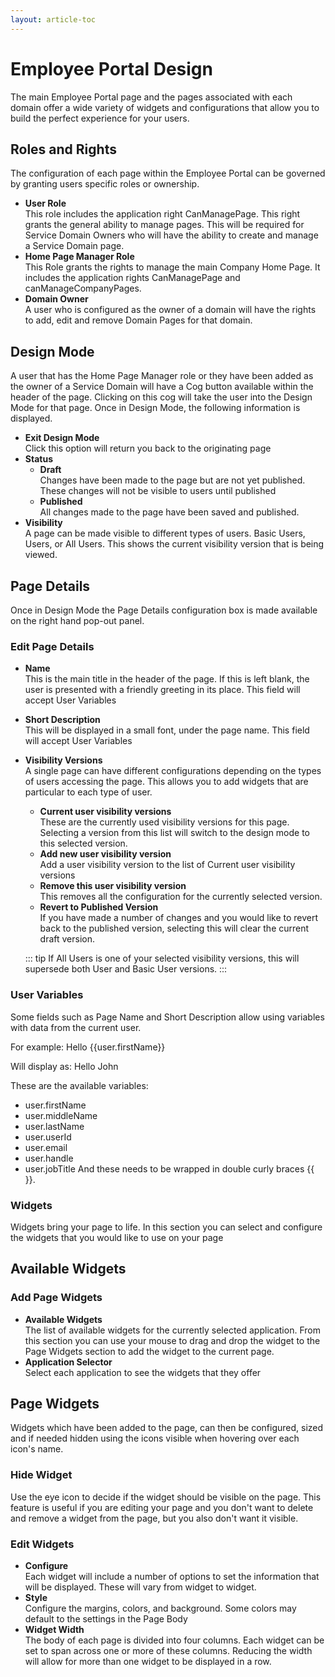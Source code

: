 ```yaml
---
layout: article-toc
---
```

# Employee Portal Design
The main Employee Portal page and the pages associated with each domain offer a wide variety of widgets and configurations that allow you to build the perfect experience for your users.

## Roles and Rights
The configuration of each page within the Employee Portal can be governed by granting users specific roles or ownership.

* **User Role**<br>This role includes the application right CanManagePage. This right grants the general ability to manage pages. This will be required for Service Domain Owners who will have the ability to create and manage a Service Domain page.
* **Home Page Manager Role**<br>This Role grants the rights to manage the main Company Home Page. It includes the application rights CanManagePage and canManageCompanyPages.
* **Domain Owner**<br>A user who is configured as the owner of a domain will have the rights to add, edit and remove Domain Pages for that domain.

## Design Mode
A user that has the Home Page Manager role or they have been added as the owner of a Service Domain will have a Cog button available within the header of the page. Clicking on this cog will take the user into the Design Mode for that page. Once in Design Mode, the following information is displayed.

* **Exit Design Mode**<br>Click this option will return you back to the originating page
* **Status**
    * **Draft**<br>Changes have been made to the page but are not yet published. These changes will not be visible to users until published
    * **Published**<br>All changes made to the page have been saved and published.
* **Visibility**<br>A page can be made visible to different types of users. Basic Users, Users, or All Users. This shows the current visibility version that is being viewed.

## Page Details
Once in Design Mode the Page Details configuration box is made available on the right hand pop-out panel.

### Edit Page Details
* **Name**<br>This is the main title in the header of the page. If this is left blank, the user is presented with a friendly greeting in its place.
This field will accept User Variables
* **Short Description**<br>This will be displayed in a small font, under the page name.
This field will accept User Variables
* **Visibility Versions**<br>A single page can have different configurations depending on the types of users accessing the page. This allows you to add widgets that are particular to each type of user.
    * **Current user visibility versions**<br>These are the currently used visibility versions for this page. Selecting a version from this list will switch to the design mode to this selected version.
    * **Add new user visibility version**<br>Add a user visibility version to the list of Current user visibility versions
    * **Remove this user visibility version**<br>This removes all the configuration for the currently selected version.
    * **Revert to Published Version**<br>If you have made a number of changes and you would like to revert back to the published version, selecting this will clear the current draft version.

    ::: tip
    If All Users is one of your selected visibility versions, this will supersede both User and Basic User versions.
    :::

### User Variables
Some fields such as Page Name and Short Description allow using variables with data from the current user.

For example: Hello {{user.firstName}}

Will display as: Hello John

These are the available variables:

* user.firstName
* user.middleName
* user.lastName
* user.userId
* user.email
* user.handle
* user.jobTitle
And these needs to be wrapped in double curly braces {{ }}.

### Widgets
Widgets bring your page to life. In this section you can select and configure the widgets that you would like to use on your page

## Available Widgets

### Add Page Widgets
* **Available Widgets**<br>The list of available widgets for the currently selected application. From this section you can use your mouse to drag and drop the widget to the Page Widgets section to add the widget to the current page.
* **Application Selector**<br>Select each application to see the widgets that they offer

## Page Widgets
Widgets which have been added to the page, can then be configured, sized and if needed hidden using the icons visible when hovering over each icon's name.

### Hide Widget
Use the eye icon to decide if the widget should be visible on the page. This feature is useful if you are editing your page and you don't want to delete and remove a widget from the page, but you also don't want it visible.

### Edit Widgets
* **Configure**<br>Each widget will include a number of options to set the information that will be displayed. These will vary from widget to widget.
* **Style**<br>Configure the margins, colors, and background. Some colors may default to the settings in the Page Body
* **Widget Width**<br>The body of each page is divided into four columns. Each widget can be set to span across one or more of these columns. Reducing the width will allow for more than one widget to be displayed in a row.